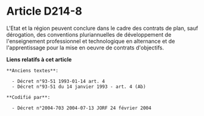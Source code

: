 # Article D214-8

L'Etat et la région peuvent conclure dans le cadre des contrats de plan, sauf dérogation, des conventions pluriannuelles de
développement de l'enseignement professionnel et technologique en alternance et de l'apprentissage pour la mise en oeuvre de
contrats d'objectifs.

**Liens relatifs à cet article**

	**Anciens textes**:

	  - Décret n°93-51 1993-01-14 art. 4
	  - Décret n°93-51 du 14 janvier 1993 - art. 4 (Ab)

	**Codifié par**:

	  - Décret n°2004-703 2004-07-13 JORF 24 février 2004
